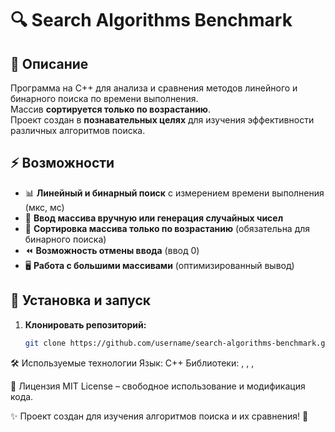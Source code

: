 # 🔍 Search Algorithms Benchmark

## 📌 Описание
Программа на C++ для анализа и сравнения методов линейного и бинарного поиска по времени выполнения.  
Массив **сортируется только по возрастанию**.  
Проект создан в **познавательных целях** для изучения эффективности различных алгоритмов поиска.

## ⚡ Возможности
- 📊 **Линейный и бинарный поиск** с измерением времени выполнения (мкс, мс)
- 🔢 **Ввод массива вручную или генерация случайных чисел**
- 🔀 **Сортировка массива только по возрастанию** (обязательна для бинарного поиска)
- ⏪ **Возможность отмены ввода** (ввод 0)
- 🖥️ **Работа с большими массивами** (оптимизированный вывод)

## 🚀 Установка и запуск
1. **Клонировать репозиторий:**
   ```sh
   git clone https://github.com/username/search-algorithms-benchmark.git

🛠 Используемые технологии
Язык: C++
Библиотеки: <vector>, <algorithm>, <chrono>, <random>

📝 Лицензия
MIT License – свободное использование и модификация кода.

✨ Проект создан для изучения алгоритмов поиска и их сравнения! 🚀
